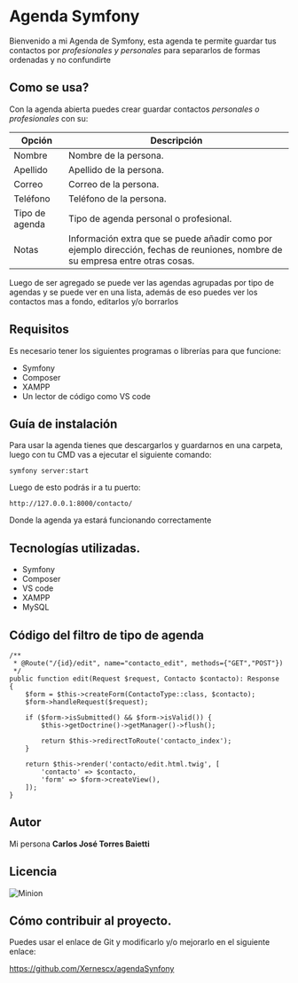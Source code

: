 # Agenda Symfony

Bienvenido a mi Agenda de Symfony, esta agenda te permite guardar tus contactos por _profesionales y personales_ para separarlos de formas ordenadas y no confundirte


## Como se usa?

Con la agenda abierta puedes crear guardar contactos _personales o profesionales_ con su:

| Opción | Descripción |
| ------ | ----------- |
| Nombre  | Nombre de la persona. |
| Apellido | Apellido de la persona. |
| Correo   | Correo de la persona. |
| Teléfono   |Teléfono de la persona. |
| Tipo de agenda   |Tipo de agenda personal o profesional.|
| Notas   |Información extra que se puede añadir como por ejemplo dirección, fechas de reuniones, nombre de su empresa entre otras cosas. |

Luego de ser agregado se puede ver las agendas agrupadas por tipo de agendas y se puede ver en una lista, además de eso puedes ver los contactos mas a fondo, editarlos y/o borrarlos

## Requisitos

Es necesario tener los siguientes programas o librerías para que funcione:

* Symfony
* Composer
* XAMPP
* Un lector de código como VS code


## Guía de instalación

Para usar la agenda tienes que descargarlos y guardarnos en una carpeta, luego con tu CMD vas a ejecutar el siguiente comando: 

    symfony server:start
   
Luego de esto podrás ir a tu puerto:

	http://127.0.0.1:8000/contacto/
    
Donde la agenda ya estará funcionando correctamente

## Tecnologías utilizadas.

* Symfony
* Composer
* VS code
* XAMPP
* MySQL


## Código del filtro de tipo de agenda

	/**
     * @Route("/{id}/edit", name="contacto_edit", methods={"GET","POST"})
     */
    public function edit(Request $request, Contacto $contacto): Response
    {
        $form = $this->createForm(ContactoType::class, $contacto);
        $form->handleRequest($request);

        if ($form->isSubmitted() && $form->isValid()) {
            $this->getDoctrine()->getManager()->flush();

            return $this->redirectToRoute('contacto_index');
        }

        return $this->render('contacto/edit.html.twig', [
            'contacto' => $contacto,
            'form' => $form->createView(),
        ]);
    }

## Autor
Mi persona **Carlos José Torres Baietti**

## Licencia

![Minion](https://tic100tifiko.files.wordpress.com/2018/10/cc-zero-badge.png?w=500)


## Cómo contribuir al proyecto.

Puedes usar el enlace de Git y modificarlo y/o mejorarlo en el siguiente enlace:

https://github.com/Xernescx/agendaSynfony

